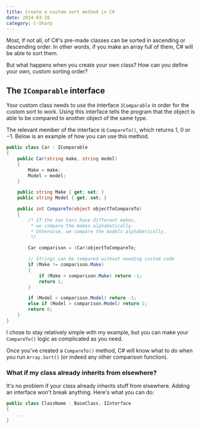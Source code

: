 ```yaml
---
title: Create a custom sort method in C#
date: 2024-03-10
category: C-Sharp
---
```


Most, if not all, of C#'s pre-made classes can be sorted in ascending or descending order. In other words, if you make an array full of them, C# will be able to sort them.

But what happens when you create your own class? How can you define your own, custom sorting order?

## The `IComparable` interface

Your custom class needs to use the interface `IComparable` in order for the custom sort to work. Using this interface tells the program that the object is able to be compared to another object of the same type.

The relevant member of the interface is `CompareTo()`, which returns 1, 0 or &minus;1. Below is an example of how you can use this method.

```c#
public class Car : IComparable
{
    public Car(string make, string model)
    {
        Make = make;
        Model = model;
    }

    public string Make { get; set; }
    public string Model { get; set; }

    public int CompareTo(object objectToCompareTo)
    {
        /* If the two Cars have different makes,
         * we compare the makes alphabetically.
         * Otherwise, we compare the models alphabetically.
         */

        Car comparison = (Car)objectToCompareTo;

        // Strings can be compared without needing custom code
        if (Make != comparison.Make)
        {
            if (Make < comparison.Make) return -1;
            return 1;
        }

        if (Model < comparison.Model) return -1;
        else if (Model > comparison.Model) return 1;
        return 0;
    }
}
```

I chose to stay relatively simple with my example, but you can make your `CompareTo()` logic as complicated as you need.

Once you've created a `CompareTo()` method, C# will know what to do when you run `Array.Sort()` (or indeed any other comparison function).

### What if my class already inherits from elsewhere?

It's no problem if your class already inherits stuff from elsewhere. Adding an interface won't break anything. Here's what you can do:

```c#
public class ClassName : BaseClass, IInterface
{
    ...
}
```
